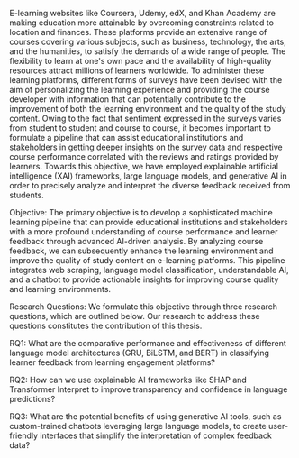 E-learning websites like Coursera, Udemy, edX, and Khan Academy are making education more attainable by overcoming constraints related to location and finances. These platforms provide an extensive range of courses covering various subjects, such as business, technology, the arts, and the humanities, to satisfy the demands of a wide range of people.  The flexibility to learn at one's own pace and the availability of high-quality resources attract millions of learners worldwide. To administer these learning platforms, different forms of surveys have been devised with the aim of personalizing the learning experience and providing the course developer with information that can potentially contribute to the improvement of both the learning environment and the quality of the study content. Owing to the fact that sentiment expressed in the surveys varies from student to student and course to course, it becomes important to formulate a pipeline that can assist educational institutions and stakeholders in getting deeper insights on the survey data and respective course performance correlated with the reviews and ratings provided by learners. Towards this objective, we have employed explainable artificial intelligence (XAI) frameworks, large language models, and generative AI in order to precisely analyze and interpret the diverse feedback received from students. 

Objective: The primary objective is to develop a sophisticated machine learning pipeline that can provide educational institutions and stakeholders with a more profound understanding of course performance and learner feedback through advanced AI-driven analysis. By analyzing course feedback, we can subsequently enhance the learning environment and improve the quality of study content on e-learning platforms. This pipeline integrates web scraping, language model classification, understandable AI, and a chatbot to provide actionable insights for improving course quality and learning environments. 

Research Questions: We formulate this objective through three research questions, which are outlined below. Our research to address these questions constitutes the contribution of this thesis.

RQ1: What are the comparative performance and effectiveness of different language model architectures (GRU, BiLSTM, and BERT) in classifying learner feedback from learning engagement platforms?

RQ2: How can we use explainable AI frameworks like SHAP and Transformer Interpret to improve transparency and confidence in language predictions?

RQ3: What are the potential benefits of using generative AI tools, such as custom-trained chatbots leveraging large language models, to create user-friendly interfaces that simplify the interpretation of complex feedback data?
